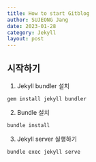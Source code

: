 ```yaml
---
title: How to start Gitblog
author: SUJEONG Jang
date: 2023-01-28
category: Jekyll
layout: post
---
```


## 시작하기

1. Jekyll bundler 설치
```
gem install jekyll bundler
```

2. Bundle 설치
```
bundle install
```

3. Jekyll server 실행하기
```
bundle exec jekyll serve
```
